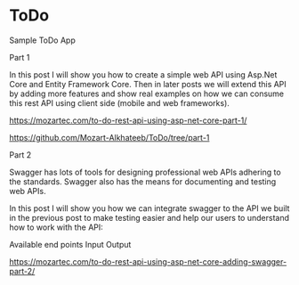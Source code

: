 # ToDo
Sample ToDo App

Part 1

In this post I will show you how to create a simple web API using Asp.Net Core and Entity Framework Core. Then in later posts we will extend this API by adding more features and show real examples on how we can consume this rest API using client side (mobile and web frameworks).

https://mozartec.com/to-do-rest-api-using-asp-net-core-part-1/

https://github.com/Mozart-Alkhateeb/ToDo/tree/part-1

Part 2

Swagger has lots of tools for designing professional web APIs adhering to the standards. Swagger also has the means for documenting and testing web APIs.

In this post I will show you how we can integrate swagger to the API we built in the previous post to make testing easier and help our users to understand how to work with the API:

Available end points Input Output

https://mozartec.com/to-do-rest-api-using-asp-net-core-adding-swagger-part-2/
